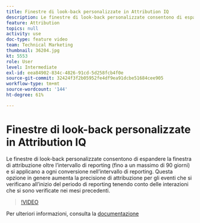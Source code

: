 ```yaml
---
title: Finestre di look-back personalizzate in Attribution IQ
description: Le finestre di look-back personalizzate consentono di espandere la finestra di attribuzione oltre l’intervallo di reporting (fino a un massimo di 90 giorni) e si applicano a ogni conversione nell’intervallo di reporting. Questa opzione in genere aumenta la precisione di attribuzione per gli eventi che si verificano all’inizio del periodo di reporting tenendo conto delle interazioni che si sono verificate nei mesi precedenti.
feature: Attribution
topics: null
activity: use
doc-type: feature video
team: Technical Marketing
thumbnail: 36204.jpg
kt: 5553
role: User
level: Intermediate
exl-id: eea84902-834c-4826-91cd-5d258fcb4f0e
source-git-commit: 32424f3f2b05952fe4df9ea91dcbe51684cee905
workflow-type: tm+mt
source-wordcount: '144'
ht-degree: 61%

---
```


# Finestre di look-back personalizzate in Attribution IQ

Le finestre di look-back personalizzate consentono di espandere la finestra di attribuzione oltre l’intervallo di reporting (fino a un massimo di 90 giorni) e si applicano a ogni conversione nell’intervallo di reporting. Questa opzione in genere aumenta la precisione di attribuzione per gli eventi che si verificano all’inizio del periodo di reporting tenendo conto delle interazioni che si sono verificate nei mesi precedenti.

>[!VIDEO](https://video.tv.adobe.com/v/36204/?quality=12&learn=on)

Per ulteriori informazioni, consulta la [documentazione](https://docs.adobe.com/content/help/it-IT/analytics/analyze/analysis-workspace/attribution/models.html#lookback-windows)
